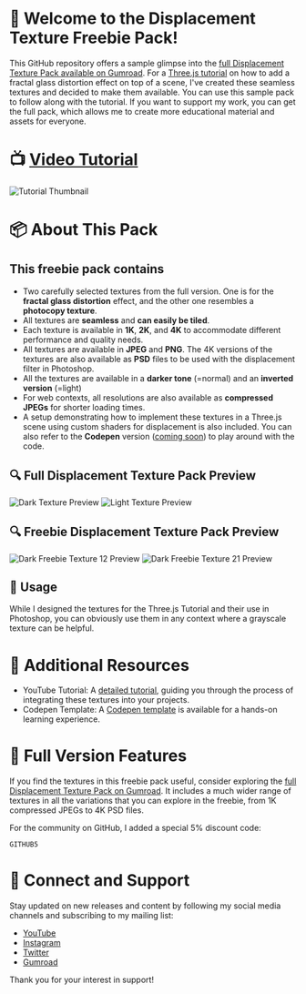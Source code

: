 # 🎉 Welcome to the Displacement Texture Freebie Pack!

This GitHub repository offers a sample glimpse into the [full Displacement Texture Pack available on Gumroad](https://miroleon.gumroad.com/l/displacement-texture-pack). For a [Three.js tutorial](https://youtu.be/tbdQg_Y6Wtc?si=4TKjTY7JZAqhO9yn) on how to add a fractal glass distortion effect on top of a scene, I've created these seamless textures and decided to make them available. You can use this sample pack to follow along with the tutorial. If you want to support my work, you can get the full pack, which allows me to create more educational material and assets for everyone.

# 📺 [Video Tutorial](https://youtu.be/tbdQg_Y6Wtc?si=4TKjTY7JZAqhO9yn)
![Tutorial Thumbnail](./tutorial-thumbnail.jpg)


# 📦 About This Pack
## This freebie pack contains
- Two carefully selected textures from the full version. One is for the **fractal glass distortion** effect, and the other one resembles a **photocopy texture**.
- All textures are **seamless** and **can easily be tiled**.
- Each texture is available in **1K**, **2K**, and **4K** to accommodate different performance and quality needs.
- All textures are available in **JPEG** and **PNG**. The 4K versions of the textures are also available as **PSD** files to be used with the displacement filter in Photoshop.
- All the textures are available in a **darker tone** (=normal) and an **inverted version** (=light)
- For web contexts, all resolutions are also available as **compressed JPEGs** for shorter loading times.
- A setup demonstrating how to implement these textures in a Three.js scene using custom shaders for displacement is also included. You can also refer to the **Codepen** version ([coming soon](https://codepen.io/miroleon/pen/jOjOZMG)) to play around with the code.

## 🔍 Full Displacement Texture Pack Preview
![Dark Texture Preview](./dark-texture-preview-01.jpg)
![Light Texture Preview](./light-texture-preview-01.jpg)

## 🔍 Freebie Displacement Texture Pack Preview
![Dark Freebie Texture 12 Preview](./assets/1K/jpeg/normal/ml-dpt-12-1K_normal.jpeg)
![Dark Freebie Texture 21 Preview](./assets/1K/jpeg/normal/ml-dpt-21-1K_normal.jpeg)

## 🔧 Usage
While I designed the textures for the Three.js Tutorial and their use in Photoshop, you can obviously use them in any context where a grayscale texture can be helpful. 

# 📘 Additional Resources
- YouTube Tutorial: A [detailed tutorial](https://youtu.be/tbdQg_Y6Wtc?si=4TKjTY7JZAqhO9yn), guiding you through the process of integrating these textures into your projects.
- Codepen Template: A [Codepen template](https://codepen.io/miroleon/pen/jOjOZMG) is available for a hands-on learning experience.

# 🌟 Full Version Features
If you find the textures in this freebie pack useful, consider exploring the [full Displacement Texture Pack on Gumroad](https://miroleon.gumroad.com/l/displacement-texture-pack). It includes a much wider range of textures in all the variations that you can explore in the freebie, from 1K compressed JPEGs to 4K PSD files.

For the community on GitHub, I added a special 5% discount code:

`GITHUB5`

# 📢 Connect and Support
Stay updated on new releases and content by following my social media channels and subscribing to my mailing list:
- [YouTube](https://www.youtube.com/@miroxleon)
- [Instagram](https://www.instagram.com/miroxleon/)
- [Twitter](https://x.com/miroxleon)
- [Gumroad](https://miroleon.gumroad.com/)

Thank you for your interest in support!
